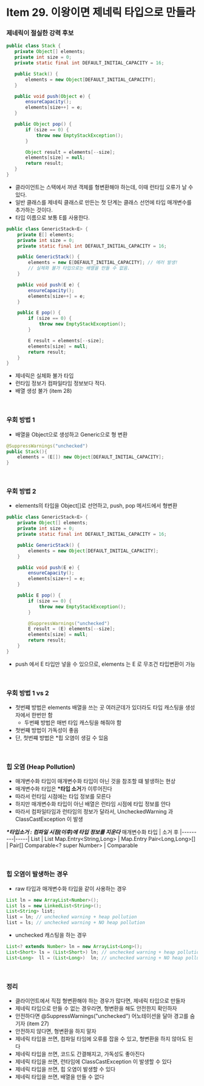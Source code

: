 # Item 29. 이왕이면 제네릭 타입으로 만들라

### 제네릭이 절실한 강력 후보

```java
public class Stack {
   private Object[] elements;
   private int size = 0;
   private static final int DEFAULT_INITIAL_CAPACITY = 16;

   public Stack() {
       elements = new Object[DEFAULT_INITIAL_CAPACITY];
   }

   public void push(Object e) {
       ensureCapacity();
       elements[size++] = e;
   }

   public Object pop() {
       if (size == 0) {
           throw new EmptyStackException();
       }

       Object result = elements[--size];
       elements[size] = null;
       return result;
   }
}
```

-   클라이언트는 스택에서 꺼낸 객체를 형변환해야 하는데, 이때 런타임 오류가 날 수 있다.
-   일반 클래스를 제네릭 클래스로 만든는 첫 단계는 클래스 선언에 타입 매개변수를 추가하는 것이다.
-   타입 이름으로 보통 E를 사용한다.

```java
public class GenericStack<E> {
    private E[] elements;
    private int size = 0;
    private static final int DEFAULT_INITIAL_CAPACITY = 16;

    public GenericStack() {
        elements = new E[DEFAULT_INITIAL_CAPACITY]; // 에러 발생!
        // 실체화 불가 타입으로는 배열을 만들 수 없음.
    }

    public void push(E e) {
        ensureCapacity();
        elements[size++] = e;
    }

    public E pop() {
        if (size == 0) {
            throw new EmptyStackException();
        }

        E result = elements[--size];
        elements[size] = null;
        return result;
    }
}
```

-   제네릭은 실체화 불가 타입
-   런타임 정보가 컴파일타임 정보보다 적다.
-   배열 생성 불가 (item 28)

<br/>

### 우회 방법 1

-   배열을 Object으로 생성하고 Generic으로 형 변환

```java
@SuppressWarnings("unchecked")
public Stack(){
    elements = (E[]) new Object[DEFAULT_INITIAL_CAPACITY];
}
```

<br/>

### 우회 방법 2

-   elements의 타입을 Object[]로 선언하고, push, pop 메서드에서 형변환

```java
public class GenericStack<E> {
    private Object[] elements;
    private int size = 0;
    private static final int DEFAULT_INITIAL_CAPACITY = 16;

    public GenericStack() {
        elements = new Object[DEFAULT_INITIAL_CAPACITY];
    }

    public void push(E e) {
        ensureCapacity();
        elements[size++] = e;
    }

    public E pop() {
        if (size == 0) {
            throw new EmptyStackException();
        }

        @SuppressWarnings("unchecked")
        E result = (E) elements[--size];
        elements[size] = null;
        return result;
    }
}
```

-   push 에서 E 타입만 넣을 수 있으므로, elements 는 E 로 무조건 타입변환이 가능

<br/>

### 우회 방법 1 vs 2

-   첫번쨰 방법은 elements 배열을 쓰는 곳 여러군데가 있더라도 타입 캐스팅을 생성자에서 한번만 함
    -   두번째 방법은 매번 타입 캐스팅을 해줘야 함
-   첫번쨰 방법이 가독성이 좋음
-   단, 첫번쨰 방법은 \*힙 오염이 생길 수 있음

<br/>

### 힙 오염 (Heap Pollution)

-   매개변수화 타입이 매개변수화 타입이 아닌 것을 참조할 떄 발생하는 현상
-   매개변수화 타입은 **\*타입 소거**가 이루어진다
-   따라서 런타임 시점에는 타입 정보를 모른다
-   하지만 매개변수화 타입이 아닌 배열은 런타임 시점에 타입 정보를 안다
-   따라서 컴파일타임과 런타임의 정보가 달라서, UncheckedWarning 과 ClassCastException 이 발생

**_\*타입소거 : 컴파일 시점(이후)에 타입 정보를 지운다_**
매개변수화 타입 | 소거 후
|---------|-----|
List<String> | List
Map.Entry<String,Long> | Map.Entry
Pair<Long,Long>[] | Pair[]
Comparable<? super Number> | Comparable

<br/>

### 힙 오염이 발생하는 경우

-   raw 타입과 매개변수화 타입을 같이 사용하는 경우

```java
List ln = new ArrayList<Number>();
List ls = new LinkedList<String>();
List<String> list;
list = ln; // unchecked warning + heap pollution
list = ls; // unchecked warning + NO heap pollution
```

-   unchecked 캐스팅을 하는 경우

```java
List<? extends Number> ln = new ArrayList<Long>();
List<Short> ls = (List<Short>) ln; // unchecked warning + heap pollution
List<Long>  ll = (List<Long>)  ln; // unchecked warning + NO heap pollution
```

<br/>

### 정리

-   클라이언트에서 직접 형변환해야 하는 경우가 많다면, 제네릭 타입으로 만들자
-   제네릭 타입으로 만들 수 없는 경우라면, 형변환을 해도 안전한지 확인하자
-   안전하다면 @SuppressWarnings("unchecked") 어노테이션을 달아 경고를 숨기자 (item 27)
-   안전하지 않다면, 형변환을 하지 말자
-   제네릭 타입을 쓰면, 컴파일 타임에 오류를 잡을 수 있고, 형변환을 하지 않아도 된다
-   제네릭 타입을 쓰면, 코드도 간결해지고, 가독성도 좋아진다
-   제네릭 타입을 쓰면, 런타임에 ClassCastException 이 발생할 수 있다
-   제네릭 타입을 쓰면, 힙 오염이 발생할 수 있다
-   제네릭 타입을 쓰면, 배열을 만들 수 없다
